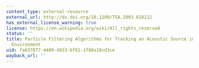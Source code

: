 ```yaml
---
content_type: external-resource
external_url: http://dx.doi.org/10.1109/TSA.2003.818112
has_external_license_warning: true
license: https://en.wikipedia.org/wiki/All_rights_reserved
status: ''
title: Particle Filtering Algorithms for Tracking an Acoustic Source in a Reverberant
  Environment
uid: fa637877-4480-4033-bf61-1f88a18cd3ce
wayback_url: ''
---
```

